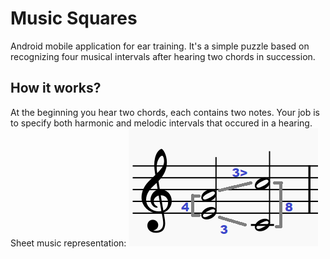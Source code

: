 # Music Squares

Android mobile application for ear training. It's a simple puzzle based on recognizing four musical intervals after hearing two chords in succession.

## How it works?

At the beginning you hear two chords, each contains two notes. Your job is to specify both harmonic and melodic intervals that occured in a hearing. Sheet music representation:
![image](notes.png)




